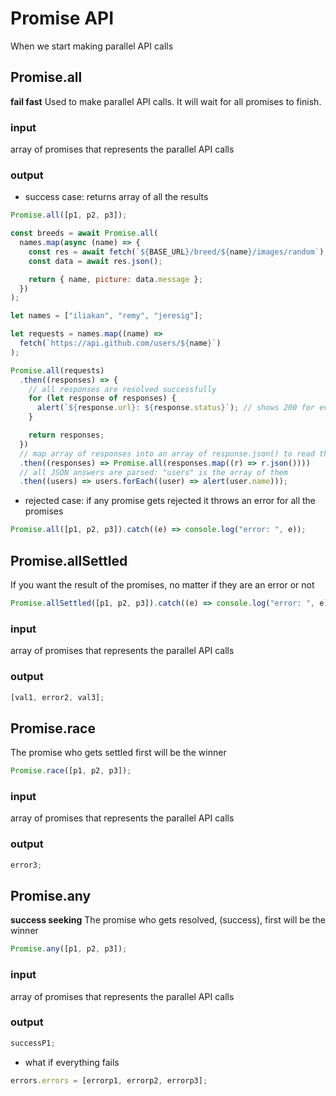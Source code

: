 # Promise API

When we start making parallel API calls

## Promise.all

**fail fast**
Used to make parallel API calls. It will wait for all promises to finish.

### input

array of promises that represents the parallel API calls

### output

- success case: returns array of all the results

```js
Promise.all([p1, p2, p3]);

const breeds = await Promise.all(
  names.map(async (name) => {
    const res = await fetch(`${BASE_URL}/breed/${name}/images/random`);
    const data = await res.json();

    return { name, picture: data.message };
  })
);

let names = ["iliakan", "remy", "jeresig"];

let requests = names.map((name) =>
  fetch(`https://api.github.com/users/${name}`)
);

Promise.all(requests)
  .then((responses) => {
    // all responses are resolved successfully
    for (let response of responses) {
      alert(`${response.url}: ${response.status}`); // shows 200 for every url
    }

    return responses;
  })
  // map array of responses into an array of response.json() to read their content
  .then((responses) => Promise.all(responses.map((r) => r.json())))
  // all JSON answers are parsed: "users" is the array of them
  .then((users) => users.forEach((user) => alert(user.name)));
```

- rejected case: if any promise gets rejected it throws an error for all the promises

```js
Promise.all([p1, p2, p3]).catch((e) => console.log("error: ", e));
```

## Promise.allSettled

If you want the result of the promises, no matter if they are an error or not

```js
Promise.allSettled([p1, p2, p3]).catch((e) => console.log("error: ", e));
```

### input

array of promises that represents the parallel API calls

### output

```js
[val1, error2, val3];
```

## Promise.race

The promise who gets settled first will be the winner

```js
Promise.race([p1, p2, p3]);
```

### input

array of promises that represents the parallel API calls

### output

```js
error3;
```

## Promise.any

**success seeking**
The promise who gets resolved, (success), first will be the winner

```js
Promise.any([p1, p2, p3]);
```

### input

array of promises that represents the parallel API calls

### output

```js
successP1;
```

- what if everything fails

```js
errors.errors = [errorp1, errorp2, errorp3];
```
